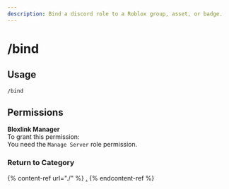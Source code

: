 ```yaml
---
description: Bind a discord role to a Roblox group, asset, or badge.
---
```


# /bind

## Usage

```
/bind
```

## Permissions

**Bloxlink Manager**\
To grant this permission:\
You need the `Manage Server` role permission.

### Return to Category

{% content-ref url="./" %}
[.](./)
{% endcontent-ref %}
